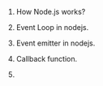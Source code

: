 1. How Node.js works?


2. Event Loop in nodejs.

3. Event emitter in nodejs.

4. Callback function.

5. 